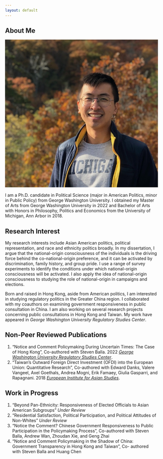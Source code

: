 ```yaml
---
layout: default
---
```


## About Me

<img class="profile-picture" src="IMG_3954-2.jpg">

I am a Ph.D. candidate in Political Science (major in American Politics, minor in Public Policy) from George Washington University. I obtained my Master of Arts from George Washington University in 2022 and Bachelor of Arts with Honors in Philosophy, Politics and Economics from the University of Michigan, Ann Arbor in 2018.

## Research Interest

My research interests include Asian American politics, political representation, and race and ethnicity politics broadly. In my dissertation, I argue that the national-origin consciousness of the individuals is the driving force behind the co-national-origin preference, and it can be activated by discrimination, family history, and group pride. I use a range of survey experiments to identify the conditions under which national-origin consciousness will be activated. I also apply the idea of national-origin consciousness to studying the role of national-origin in campaigns and elections.

Born and raised in Hong Kong, aside from American politics, I am interested in studying regulatory politics in the Greater China region. I collaborated with my coauthors on examining government responsiveness in public consultation in China. I am also working on several research projects concerning public consultations in Hong Kong and Taiwan. My work have appeared in *George Washington University Regulatory Studies Center*.

## Non-Peer Reviewed Publications

1. “Notice and Comment Policymaking During Uncertain Times: The Case of Hong Kong”, Co-authored with Steven Balla. 2022 *[George Washington University Regulatory Studies Center](https://regulatorystudies.columbian.gwu.edu/notice-and-comment-policymaking-during-uncertain-times)*.
2. “Taiwan’s Outward Foreign Direct Investment (OFDI) into the European Union: Quantitative Research”, Co-authored with Edward Danks, Valere Vangeel, Axel Goethals, Andrea Mogni, Erik Famaey, Giulia Gasparri, and Rapagnani. 2018 *[European Institute for Asian Studies](https://www.eias.org/wp-content/uploads/2016/03/Taiwan-Investment-Report-Quantitative-Final-Version-1.pdf?_ga=2.194060584.406527338.1644984222-1387559483.1644774219)*.

## Work in Progress
1. “Beyond Pan-Ethnicity: Responsiveness of Elected Officials to Asian American Subgroups” *Under Review*
3. “Residential Satisfaction, Political Participation, and Political Attitudes of Non-Whites” *Under Review*
4. “Notice the Comment? Chinese Government Responsiveness to Public Participation in the Policymaking Process”, Co-authored with Steven Balla, Andrew Wan, Zhoudan Xie, and Geng Zhai
5. “Notice and Comment Policymaking in the Shadow of China: Government Transparency in Hong Kong and Taiwan”, Co-
authored with Steven Balla and Huang Chen

